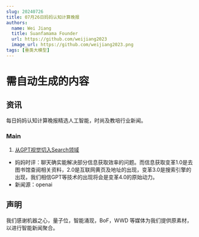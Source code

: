 ```yaml
---
slug: 20240726
title: 07月26日妈妈认知计算晚报
authors:
  name: Wei Jiang
  title: Suanfamama Founder
  url: https://github.com/weijiang2023
  image_url: https://github.com/weijiang2023.png
tags: [垂类大模型]
---
```


# 需自动生成的内容

## 资讯

每日妈妈认知计算晚报精选人工智能，时尚及教培行业新闻。

### Main

1. [从GPT视觉切入Search领域](https://openai.com/index/searchgpt-prototype/)

- 妈妈时评：聊天确实能解决部分信息获取效率的问题。而信息获取变革1.0是去图书馆查阅相关资料，2.0是互联网黄页及地址的出现，变革3.0是搜索引擎的出现，我们相信GPT等技术的出现将会是变革4.0的原始动力。
- 新闻源：openai

## 声明

我们感谢机器之心，量子位，智能涌现，BoF，WWD 等媒体为我们提供原素材，以进行智能新闻聚合。
